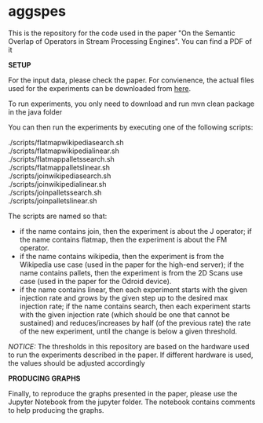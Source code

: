 # aggspes

This is the repository for the code used in the paper "On the Semantic Overlap of Operators in Stream Processing Engines".
You can find a PDF of it 

**SETUP**

For the input data, please check the paper. For convienence, the actual files used for the experiments can be downloaded from [here](https://drive.google.com/file/d/1gAmvWTLMAFkwJapby6lXmc3equSXu0yt/view?usp=share_link).

To run experiments, you only need to download and run mvn clean package in the java folder

You can then run the experiments by executing one of the following scripts:

./scripts/flatmapwikipediasearch.sh  
./scripts/flatmapwikipedialinear.sh  
./scripts/flatmappalletssearch.sh  
./scripts/flatmappalletslinear.sh  
./scripts/joinwikipediasearch.sh  
./scripts/joinwikipedialinear.sh  
./scripts/joinpalletssearch.sh  
./scripts/joinpalletslinear.sh  

The scripts are named so that:
- if the name contains join, then the experiment is about the J operator; if the name contains flatmap, then the experiment is about the FM operator.
- if the name contains wikipedia, then the experiment is from the Wikipedia use case (used in the paper for the high-end server); if the name contains pallets, then the experiment is from the 2D Scans use case (used in the paper for the Odroid device).
- if the name contains linear, then each experiment starts with the given injection rate and grows by the given step up to the desired max injection rate; if the name contains search, then each experiment starts with the given injection rate (which should be one that cannot be sustained) and reduces/increases by half (of the previous rate) the rate of the new experiment, until the change is below a given threshold.

*NOTICE:* The thresholds in this repository are based on the hardware used to run the experiments described in the paper. If different hardware is used, the values should be adjusted accordingly

**PRODUCING GRAPHS**

Finally, to reproduce the graphs presented in the paper, please use the Jupyter Notebook from the jupyter folder. The notebook contains comments to help producing the graphs.
